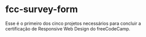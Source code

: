 # fcc-survey-form
Esse é o primeiro dos cinco projetos necessários para concluir a certificação de Responsive Web Design do freeCodeCamp.
